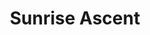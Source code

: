 ---
layout: product
product_id: 1491350782014
id: 1491350782014
title: Sunrise Ascent
body_html: >-
  <p>Taken in Alberta during the summer of 2018.</p>

  <p>These peaks continued to follow us as we left Moraine Lake through the winding mountain road leading us up and down all the way back to Lake Louise.</p>

  <p> </p>
vendor: Connell McCarthy
product_type: Posters, Prints, & Visual Artwork
created_at: 2018-10-13T21:05:44-04:00
handle: sunrise-ascent
updated_at: 2022-11-23T20:03:46-05:00
published_at: 2018-08-22T19:38:24-04:00
template_suffix: ""
status: active
published_scope: global
tags: Batch 02, mountain, mountains, Print, sunrise
admin_graphql_api_id: gid://shopify/Product/1491350782014
variants:
  - product_id: 1491350782014
    id: 39577209372734
    title: 8x10” / Full Colour
    price: "35.00"
    sku: CM-PP-B2-13-XXS-FC
    position: 1
    inventory_policy: continue
    compare_at_price: null
    fulfillment_service: manual
    inventory_management: shopify
    option1: 8x10”
    option2: Full Colour
    option3: null
    created_at: 2021-09-01T15:02:43-04:00
    updated_at: 2022-02-07T16:11:46-05:00
    taxable: true
    barcode: ""
    grams: 208
    image_id: 6301685579838
    weight: 0.208
    weight_unit: kg
    inventory_item_id: 41671650017342
    inventory_quantity: 100
    old_inventory_quantity: 100
    requires_shipping: true
    admin_graphql_api_id: gid://shopify/ProductVariant/39577209372734
  - product_id: 1491350782014
    id: 39577209405502
    title: 8x10” / Black & White
    price: "35.00"
    sku: CM-PP-B2-13-XXS-BW
    position: 2
    inventory_policy: continue
    compare_at_price: null
    fulfillment_service: manual
    inventory_management: shopify
    option1: 8x10”
    option2: Black & White
    option3: null
    created_at: 2021-09-01T15:02:43-04:00
    updated_at: 2022-02-07T16:11:45-05:00
    taxable: true
    barcode: ""
    grams: 208
    image_id: 6301685383230
    weight: 0.208
    weight_unit: kg
    inventory_item_id: 41671650050110
    inventory_quantity: 100
    old_inventory_quantity: 100
    requires_shipping: true
    admin_graphql_api_id: gid://shopify/ProductVariant/39577209405502
  - product_id: 1491350782014
    id: 39577209438270
    title: 8.5x11” / Full Colour
    price: "35.00"
    sku: CM-PP-B2-13-XS-FC
    position: 3
    inventory_policy: continue
    compare_at_price: null
    fulfillment_service: manual
    inventory_management: shopify
    option1: 8.5x11”
    option2: Full Colour
    option3: null
    created_at: 2021-09-01T15:02:43-04:00
    updated_at: 2022-02-07T16:11:52-05:00
    taxable: true
    barcode: ""
    grams: 208
    image_id: 6301685579838
    weight: 0.208
    weight_unit: kg
    inventory_item_id: 41671650082878
    inventory_quantity: 100
    old_inventory_quantity: 100
    requires_shipping: true
    admin_graphql_api_id: gid://shopify/ProductVariant/39577209438270
  - product_id: 1491350782014
    id: 39577209471038
    title: 8.5x11” / Black & White
    price: "35.00"
    sku: CM-PP-B2-13-XS-BW
    position: 4
    inventory_policy: continue
    compare_at_price: null
    fulfillment_service: manual
    inventory_management: shopify
    option1: 8.5x11”
    option2: Black & White
    option3: null
    created_at: 2021-09-01T15:02:43-04:00
    updated_at: 2022-02-07T16:11:51-05:00
    taxable: true
    barcode: ""
    grams: 208
    image_id: 6301685383230
    weight: 0.208
    weight_unit: kg
    inventory_item_id: 41671650115646
    inventory_quantity: 100
    old_inventory_quantity: 100
    requires_shipping: true
    admin_graphql_api_id: gid://shopify/ProductVariant/39577209471038
  - product_id: 1491350782014
    id: 39577209503806
    title: 13x19” / Full Colour
    price: "40.00"
    sku: CM-PP-B2-13-S-FC
    position: 5
    inventory_policy: continue
    compare_at_price: null
    fulfillment_service: manual
    inventory_management: shopify
    option1: 13x19”
    option2: Full Colour
    option3: null
    created_at: 2021-09-01T15:02:43-04:00
    updated_at: 2022-02-07T16:11:51-05:00
    taxable: true
    barcode: ""
    grams: 208
    image_id: 6301685579838
    weight: 0.208
    weight_unit: kg
    inventory_item_id: 41671650148414
    inventory_quantity: 100
    old_inventory_quantity: 100
    requires_shipping: true
    admin_graphql_api_id: gid://shopify/ProductVariant/39577209503806
  - product_id: 1491350782014
    id: 39577209536574
    title: 13x19” / Black & White
    price: "40.00"
    sku: CM-PP-B2-13-S-BW
    position: 6
    inventory_policy: continue
    compare_at_price: null
    fulfillment_service: manual
    inventory_management: shopify
    option1: 13x19”
    option2: Black & White
    option3: null
    created_at: 2021-09-01T15:02:43-04:00
    updated_at: 2022-02-07T16:11:52-05:00
    taxable: true
    barcode: ""
    grams: 208
    image_id: 6301685383230
    weight: 0.208
    weight_unit: kg
    inventory_item_id: 41671650181182
    inventory_quantity: 100
    old_inventory_quantity: 100
    requires_shipping: true
    admin_graphql_api_id: gid://shopify/ProductVariant/39577209536574
  - product_id: 1491350782014
    id: 39577209569342
    title: 16x20” / Full Colour
    price: "50.00"
    sku: CM-PP-B2-13-M-FC
    position: 7
    inventory_policy: continue
    compare_at_price: null
    fulfillment_service: manual
    inventory_management: shopify
    option1: 16x20”
    option2: Full Colour
    option3: null
    created_at: 2021-09-01T15:02:43-04:00
    updated_at: 2022-02-07T16:11:50-05:00
    taxable: true
    barcode: ""
    grams: 208
    image_id: 6301685579838
    weight: 0.208
    weight_unit: kg
    inventory_item_id: 41671650213950
    inventory_quantity: 100
    old_inventory_quantity: 100
    requires_shipping: true
    admin_graphql_api_id: gid://shopify/ProductVariant/39577209569342
  - product_id: 1491350782014
    id: 39577209602110
    title: 16x20” / Black & White
    price: "50.00"
    sku: CM-PP-B2-13-M-BW
    position: 8
    inventory_policy: continue
    compare_at_price: null
    fulfillment_service: manual
    inventory_management: shopify
    option1: 16x20”
    option2: Black & White
    option3: null
    created_at: 2021-09-01T15:02:43-04:00
    updated_at: 2022-02-07T16:11:51-05:00
    taxable: true
    barcode: ""
    grams: 208
    image_id: 6301685383230
    weight: 0.208
    weight_unit: kg
    inventory_item_id: 41671650246718
    inventory_quantity: 100
    old_inventory_quantity: 100
    requires_shipping: true
    admin_graphql_api_id: gid://shopify/ProductVariant/39577209602110
  - product_id: 1491350782014
    id: 39577209634878
    title: 20x24” / Full Colour
    price: "60.00"
    sku: CM-PP-B2-13-L-FC
    position: 9
    inventory_policy: continue
    compare_at_price: null
    fulfillment_service: manual
    inventory_management: shopify
    option1: 20x24”
    option2: Full Colour
    option3: null
    created_at: 2021-09-01T15:02:43-04:00
    updated_at: 2022-02-07T16:11:56-05:00
    taxable: true
    barcode: ""
    grams: 208
    image_id: 6301685579838
    weight: 0.208
    weight_unit: kg
    inventory_item_id: 41671650279486
    inventory_quantity: 100
    old_inventory_quantity: 100
    requires_shipping: true
    admin_graphql_api_id: gid://shopify/ProductVariant/39577209634878
  - product_id: 1491350782014
    id: 39577209667646
    title: 20x24” / Black & White
    price: "60.00"
    sku: CM-PP-B2-13-L-BW
    position: 10
    inventory_policy: continue
    compare_at_price: null
    fulfillment_service: manual
    inventory_management: shopify
    option1: 20x24”
    option2: Black & White
    option3: null
    created_at: 2021-09-01T15:02:43-04:00
    updated_at: 2022-02-07T16:11:56-05:00
    taxable: true
    barcode: ""
    grams: 208
    image_id: 6301685383230
    weight: 0.208
    weight_unit: kg
    inventory_item_id: 41671650312254
    inventory_quantity: 100
    old_inventory_quantity: 100
    requires_shipping: true
    admin_graphql_api_id: gid://shopify/ProductVariant/39577209667646
  - product_id: 1491350782014
    id: 39577209700414
    title: 20x30” / Full Colour
    price: "70.00"
    sku: CM-PP-B2-13-XL-FC
    position: 11
    inventory_policy: continue
    compare_at_price: null
    fulfillment_service: manual
    inventory_management: shopify
    option1: 20x30”
    option2: Full Colour
    option3: null
    created_at: 2021-09-01T15:02:43-04:00
    updated_at: 2022-02-07T16:11:55-05:00
    taxable: true
    barcode: ""
    grams: 208
    image_id: 6301685579838
    weight: 0.208
    weight_unit: kg
    inventory_item_id: 41671650345022
    inventory_quantity: 100
    old_inventory_quantity: 100
    requires_shipping: true
    admin_graphql_api_id: gid://shopify/ProductVariant/39577209700414
  - product_id: 1491350782014
    id: 39577209733182
    title: 20x30” / Black & White
    price: "70.00"
    sku: CM-PP-B2-13-XL-BW
    position: 12
    inventory_policy: continue
    compare_at_price: null
    fulfillment_service: manual
    inventory_management: shopify
    option1: 20x30”
    option2: Black & White
    option3: null
    created_at: 2021-09-01T15:02:43-04:00
    updated_at: 2022-02-07T16:11:58-05:00
    taxable: true
    barcode: ""
    grams: 208
    image_id: 6301685383230
    weight: 0.208
    weight_unit: kg
    inventory_item_id: 41671650377790
    inventory_quantity: 100
    old_inventory_quantity: 100
    requires_shipping: true
    admin_graphql_api_id: gid://shopify/ProductVariant/39577209733182
  - product_id: 1491350782014
    id: 39577209765950
    title: 24x36” / Full Colour
    price: "90.00"
    sku: CM-PP-B2-13-XXL-FC
    position: 13
    inventory_policy: continue
    compare_at_price: null
    fulfillment_service: manual
    inventory_management: shopify
    option1: 24x36”
    option2: Full Colour
    option3: null
    created_at: 2021-09-01T15:02:43-04:00
    updated_at: 2022-02-07T16:11:56-05:00
    taxable: true
    barcode: ""
    grams: 208
    image_id: 6301685579838
    weight: 0.208
    weight_unit: kg
    inventory_item_id: 41671650410558
    inventory_quantity: 100
    old_inventory_quantity: 100
    requires_shipping: true
    admin_graphql_api_id: gid://shopify/ProductVariant/39577209765950
  - product_id: 1491350782014
    id: 39577209798718
    title: 24x36” / Black & White
    price: "90.00"
    sku: CM-PP-B2-13-XXL-BW
    position: 14
    inventory_policy: continue
    compare_at_price: null
    fulfillment_service: manual
    inventory_management: shopify
    option1: 24x36”
    option2: Black & White
    option3: null
    created_at: 2021-09-01T15:02:43-04:00
    updated_at: 2022-02-07T16:12:01-05:00
    taxable: true
    barcode: ""
    grams: 208
    image_id: 6301685383230
    weight: 0.208
    weight_unit: kg
    inventory_item_id: 41671650443326
    inventory_quantity: 100
    old_inventory_quantity: 100
    requires_shipping: true
    admin_graphql_api_id: gid://shopify/ProductVariant/39577209798718
  - product_id: 1491350782014
    id: 39577209831486
    title: 30x40” / Full Colour
    price: "100.00"
    sku: CM-PP-B2-13-XXXL-FC
    position: 15
    inventory_policy: continue
    compare_at_price: null
    fulfillment_service: manual
    inventory_management: shopify
    option1: 30x40”
    option2: Full Colour
    option3: null
    created_at: 2021-09-01T15:02:43-04:00
    updated_at: 2022-02-07T16:12:01-05:00
    taxable: true
    barcode: ""
    grams: 208
    image_id: 6301685579838
    weight: 0.208
    weight_unit: kg
    inventory_item_id: 41671650476094
    inventory_quantity: 100
    old_inventory_quantity: 100
    requires_shipping: true
    admin_graphql_api_id: gid://shopify/ProductVariant/39577209831486
  - product_id: 1491350782014
    id: 39577209864254
    title: 30x40” / Black & White
    price: "100.00"
    sku: CM-PP-B2-13-XXXL-BW
    position: 16
    inventory_policy: continue
    compare_at_price: null
    fulfillment_service: manual
    inventory_management: shopify
    option1: 30x40”
    option2: Black & White
    option3: null
    created_at: 2021-09-01T15:02:43-04:00
    updated_at: 2022-02-07T16:12:00-05:00
    taxable: true
    barcode: ""
    grams: 208
    image_id: 6301685383230
    weight: 0.208
    weight_unit: kg
    inventory_item_id: 41671650508862
    inventory_quantity: 100
    old_inventory_quantity: 100
    requires_shipping: true
    admin_graphql_api_id: gid://shopify/ProductVariant/39577209864254
options:
  - product_id: 1491350782014
    id: 2045817225278
    name: Size
    position: 1
    values:
      - 8x10”
      - 8.5x11”
      - 13x19”
      - 16x20”
      - 20x24”
      - 20x30”
      - 24x36”
      - 30x40”
  - product_id: 1491350782014
    id: 8590040629310
    name: Color
    position: 2
    values:
      - Full Colour
      - Black & White
images:
  - product_id: 1491350782014
    id: 6301685579838
    position: 1
    created_at: 2019-03-17T13:05:36-04:00
    updated_at: 2019-10-20T18:44:17-04:00
    alt: null
    width: 1000
    height: 1500
    src: https://cdn.shopify.com/s/files/1/1624/2355/products/Print-Shot---Dark-Background-_Sunrise-Ascent-2019.jpg?v=1571611457
    variant_ids:
      - 39577209372734
      - 39577209438270
      - 39577209503806
      - 39577209569342
      - 39577209634878
      - 39577209700414
      - 39577209765950
      - 39577209831486
    admin_graphql_api_id: gid://shopify/ProductImage/6301685579838
  - product_id: 1491350782014
    id: 6301685383230
    position: 2
    created_at: 2019-03-17T13:05:35-04:00
    updated_at: 2019-10-20T18:44:17-04:00
    alt: null
    width: 1000
    height: 1500
    src: https://cdn.shopify.com/s/files/1/1624/2355/products/Print-Shot---Dark-Background-_Sunrise-Ascent-2019_-B_W.jpg?v=1571611457
    variant_ids:
      - 39577209405502
      - 39577209471038
      - 39577209536574
      - 39577209602110
      - 39577209667646
      - 39577209733182
      - 39577209798718
      - 39577209864254
    admin_graphql_api_id: gid://shopify/ProductImage/6301685383230
  - product_id: 1491350782014
    id: 28230341001278
    position: 3
    created_at: 2021-05-04T20:56:26-04:00
    updated_at: 2021-05-04T20:56:26-04:00
    alt: null
    width: 2000
    height: 1800
    src: https://cdn.shopify.com/s/files/1/1624/2355/products/PAR_02_0001_43b85ae2-8e89-47e5-a09b-8d3bf6c00674.png?v=1620176186
    variant_ids: []
    admin_graphql_api_id: gid://shopify/ProductImage/28230341001278
  - product_id: 1491350782014
    id: 29846617817150
    position: 4
    created_at: 2022-11-23T20:03:46-05:00
    updated_at: 2022-11-23T20:03:46-05:00
    alt: null
    width: 1306
    height: 1971
    src: https://cdn.shopify.com/s/files/1/1624/2355/products/SunriseAscent.jpg?v=1669251826
    variant_ids: []
    admin_graphql_api_id: gid://shopify/ProductImage/29846617817150
image:
  product_id: 1491350782014
  id: 6301685579838
  position: 1
  created_at: 2019-03-17T13:05:36-04:00
  updated_at: 2019-10-20T18:44:17-04:00
  alt: null
  width: 1000
  height: 1500
  src: https://cdn.shopify.com/s/files/1/1624/2355/products/Print-Shot---Dark-Background-_Sunrise-Ascent-2019.jpg?v=1571611457
  variant_ids:
    - 39577209372734
    - 39577209438270
    - 39577209503806
    - 39577209569342
    - 39577209634878
    - 39577209700414
    - 39577209765950
    - 39577209831486
  admin_graphql_api_id: gid://shopify/ProductImage/6301685579838

---